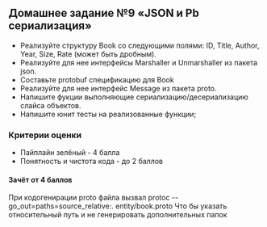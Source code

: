 ## Домашнее задание №9 «JSON и Pb сериализация»

- Реализуйте структуру Book со следующими полями: ID, Title, Author, Year, Size, Rate (может быть дробным).
- Реализуйте для нее интерфейсы Marshaller и Unmarshaller  из пакета json.
- Составьте protobuf спецификацию для Book
- Реализуйте для нее интерфейс Message из пакета proto.
- Напишите фукции выполняющие сериализацию/десериализацию слайса объектов. 
- Напишите юнит тесты на реализованные функции;

### Критерии оценки
- Пайплайн зелёный - 4 балла
- Понятность и чистота кода - до 2 баллов

#### Зачёт от 4 баллов

При кодогенирации proto файла вызвал protoc --go_out=paths=source_relative:. entity/book.proto
Что бы указать относительный путь и не генерировать дополнительных папок